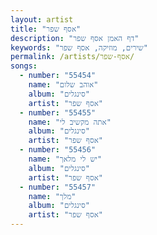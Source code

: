 ```yaml
---
layout: artist
title: "אסף שפר"
description: "דף האמן אסף שפר"
keywords: "שירים, מוזיקה, אסף שפר"
permalink: /artists/אסף-שפר/
songs:
  - number: "55454"
    name: "אוהב שלום"
    album: "סינגלים"
    artist: "אסף שפר"
  - number: "55455"
    name: "אתה מקשיב לי"
    album: "סינגלים"
    artist: "אסף שפר"
  - number: "55456"
    name: "יש לי מלאך"
    album: "סינגלים"
    artist: "אסף שפר"
  - number: "55457"
    name: "מלך"
    album: "סינגלים"
    artist: "אסף שפר"
---
```

